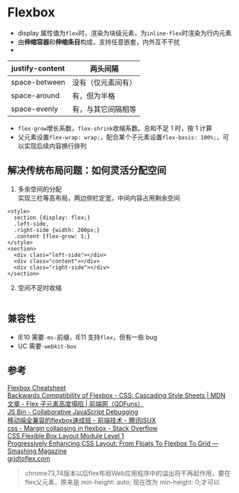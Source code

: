 # Flexbox

* display 属性值为`flex`时，渲染为块级元素，为`inline-flex`时渲染为行内元素
* 由**伸缩容器**和**伸缩条目**构成，支持任意嵌套，内外互不干扰
* 
| justify-content | 两头间隔           |
| ---             | ---                |
| space-between   | 没有（仅元素间有） |
| space-around    | 有，但为半格       |
| space-evenly    | 有，与其它间隔相等 |
* `flex-grow`增长系数，`flex-shrink`收缩系数。总和不足 1 时，按 1 计算
* 父元素设置`flex-wrap: wrap;`，配合某个子元素设置`flex-basis: 100%;`，可以实现后续内容换行排列

## 解决传统布局问题：如何灵活分配空间
  1. 多余空间的分配  
  实现三栏等高布局，两边侧栏定宽，中间内容占用剩余空间  
  ```
  <style>
    section {display: flex;}
    .left-side,
    .right-side {width: 200px;}
    .content {flex-grow: 1;}
  </style>
  <section>
    <div class="left-side"></div>
    <div class="content"></div>
    <div class="right-side"></div>
  </section>
  ```
  2. 空间不足时收缩
  ```

  ```

## 兼容性
* IE10 需要`-ms-`前缀，IE11 支持`flex`，但有一些 bug
* UC 需要`-webkit-box`

## 参考
[Flexbox Cheatsheet](http://yoksel.github.io/flex-cheatsheet/)  
[Backwards Compatibility of Flexbox - CSS: Cascading Style Sheets | MDN](https://developer.mozilla.org/en-US/docs/Web/CSS/CSS_Flexible_Box_Layout/Backwards_Compatibility_of_Flexbox#Status_in_browsers)  
[文章 - Flex 子元素高度塌陷 | 前端网（QDFuns）](https://www.qdfuns.com/article/25669/87bd5567ba0af95f5ad0064bf36b7139.html)  
[JS Bin - Collaborative JavaScript Debugging](http://jsbin.com/mesivil/edit?html,css,output)  
[移动端全兼容的flexbox速成班 - 前端技术 - 腾讯ISUX](https://isux.tencent.com/flexbox.html)  
[css - Margin collapsing in flexbox - Stack Overflow](https://stackoverflow.com/a/43882888/5657916)  
[CSS Flexible Box Layout Module Level 1](https://www.w3.org/TR/css-flexbox-1/#flex-containers)  
[Progressively Enhancing CSS Layout: From Floats To Flexbox To Grid — Smashing Magazine](https://www.smashingmagazine.com/2017/07/enhancing-css-layout-floats-flexbox-grid/)  
[gridtoflex.com](https://www.gridtoflex.com/)  

> chrome73,74版本以后flex布局Web应用程序中的溢出将不再起作用，要在flex父元素，原来是    min-height: auto; 现在改为    min-height: 0;才可以
